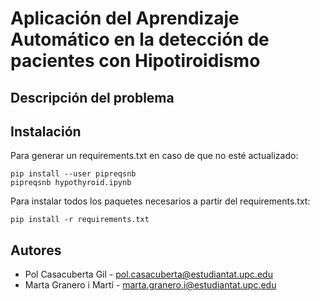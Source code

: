 # Aplicación del Aprendizaje Automático en la detección de pacientes con Hipotiroidismo 

## Descripción del problema


## Instalación

Para generar un requirements.txt en caso de que no esté actualizado:
```shell
pip install --user pipreqsnb
pipreqsnb hypothyroid.ipynb
```

Para instalar todos los paquetes necesarios a partir del requirements.txt:
```shell
pip install -r requirements.txt
```

## Autores
* Pol Casacuberta Gil - [pol.casacuberta@estudiantat.upc.edu](pol.casacuberta@estudiantat.upc.edu)
* Marta Granero i Martí - [marta.granero.i@estudiantat.upc.edu](marta.granero.i@estudiantat.upc.edu)
